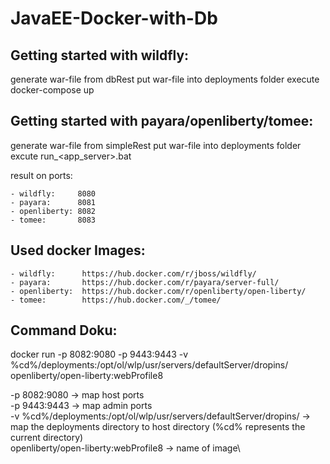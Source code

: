 # JavaEE-Docker-with-Db

## Getting started with wildfly:
generate war-file from dbRest
put war-file into deployments folder
execute docker-compose up

## Getting started with payara/openliberty/tomee:
generate war-file from simpleRest
put war-file into deployments folder
excute run_<app_server>.bat


result on ports:

	- wildfly:     8080
    - payara:      8081
    - openliberty: 8082
    - tomee:       8083
    

## Used docker Images:
    
    - wildfly:      https://hub.docker.com/r/jboss/wildfly/
    - payara:       https://hub.docker.com/r/payara/server-full/
    - openliberty:  https://hub.docker.com/r/openliberty/open-liberty/
    - tomee:        https://hub.docker.com/_/tomee/

## Command Doku:
docker run -p 8082:9080 -p 9443:9443 -v %cd%/deployments:/opt/ol/wlp/usr/servers/defaultServer/dropins/ openliberty/open-liberty:webProfile8

-p 8082:9080                                                       -> map host ports\
-p 9443:9443                                                       -> map admin ports\
-v %cd%/deployments:/opt/ol/wlp/usr/servers/defaultServer/dropins/ -> map the deployments directory to host directory (%cd% represents the current directory)\
openliberty/open-liberty:webProfile8                               -> name of image\